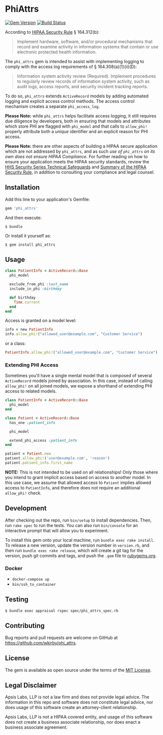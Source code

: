 # PhiAttrs

[![Gem Version](https://badge.fury.io/rb/phi_attrs.svg)](https://badge.fury.io/rb/phi_attrs) [![Build Status](https://travis-ci.org/apsislabs/phi_attrs.svg?branch=master)](https://travis-ci.org/apsislabs/phi_attrs)

According to [HIPAA Security Rule](https://www.hhs.gov/hipaa/for-professionals/security/index.html) § 164.312(b):

> Implement hardware, software, and/or procedural mechanisms that record and examine activity in information systems that contain or use electronic protected health information.

The `phi_attrs` gem is intended to assist with implementing logging to comply with the access log requirements of § 164.308(a)(1)(ii)(D):

> Information system activity review (Required). Implement procedures to regularly review records of information system activity, such as audit logs, access reports, and security incident tracking reports.

To do so, `phi_attrs` extends `ActiveRecord` models by adding automated logging and explicit access control methods. The access control mechanism creates a separate `phi_access_log`.

**Please Note:** while `phi_attrs` helps facilitate access logging, it still requires due diligence by developers, both in ensuring that models and attributes which store PHI are flagged with `phi_model` and that calls to `allow_phi!` properly attribute both a _unique_ identifier and an explicit reason for PHI access.

**Please Note:** there are other aspects of building a HIPAA secure application which are not addressed by `phi_attrs`, and as such _use of `phi_attrs` on its own does not ensure HIPAA Compliance_. For further reading on how to ensure your application meets the HIPAA security standards, review the [HHS Security Series Technical Safeguards](https://www.hhs.gov/sites/default/files/ocr/privacy/hipaa/administrative/securityrule/techsafeguards.pdf) and [Summary of the HIPAA Security Rule](https://www.hhs.gov/hipaa/for-professionals/security/laws-regulations/index.html), in addition to consulting your compliance and legal counsel.

## Installation

Add this line to your application's Gemfile:

```ruby
gem 'phi_attrs'
```

And then execute:

    $ bundle

Or install it yourself as:

    $ gem install phi_attrs

## Usage

```ruby
class PatientInfo < ActiveRecord::Base
  phi_model

  exclude_from_phi :last_name
  include_in_phi :birthday

  def birthday
    Time.current
  end
end
```

Access is granted on a model level:

```ruby
info = new PatientInfo
info.allow_phi!("allowed_user@example.com", "Customer Service")
```

or a class:

```ruby
PatientInfo.allow_phi!("allowed_user@example.com", "Customer Service")
```

### Extending PHI Access

Sometimes you'll have a single mental model that is composed of several `ActiveRecord` models joined by association. In this case, instead of calling `allow_phi!` on all joined models, we expose a shorthand of extending PHI access to related models.

```ruby
class PatientInfo < ActiveRecord::Base
  phi_model
end

class Patient < ActiveRecord::Base
  has_one :patient_info

  phi_model

  extend_phi_access :patient_info
end

patient = Patient.new
patient.allow_phi!('user@example.com', 'reason')
patient.patient_info.first_name
```

**NOTE:** This is not intended to be used on all relationships! Only those where you intend to grant implicit access based on access to another model. In this use case, we assume that allowed access to `Patient` implies allowed access to `PatientInfo`, and therefore does not require an additional `allow_phi!` check.

## Development

After checking out the repo, run `bin/setup` to install dependencies. Then, run `rake spec` to run the tests. You can also run `bin/console` for an interactive prompt that will allow you to experiment.

To install this gem onto your local machine, run `bundle exec rake install`. To release a new version, update the version number in `version.rb`, and then run `bundle exec rake release`, which will create a git tag for the version, push git commits and tags, and push the `.gem` file to [rubygems.org](https://rubygems.org).

### Docker

-   `docker-compose up`
-   `bin/ssh_to_container`

## Testing

    $ bundle exec appraisal rspec spec/phi_attrs_spec.rb

## Contributing

Bug reports and pull requests are welcome on GitHub at https://github.com/wkirby/phi_attrs.

## License

The gem is available as open source under the terms of the [MIT License](https://opensource.org/licenses/MIT).

## Legal Disclaimer

Apsis Labs, LLP is not a law firm and does not provide legal advice. The information in this repo and software does not constitute legal advice, nor does usage of this software create an attorney-client relationship.

Apsis Labs, LLP is not a HIPAA covered entity, and usage of this software does not create a business associate relationship, nor does enact a business associate agreement.
